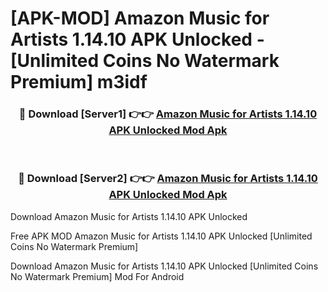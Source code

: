 # [APK-MOD] Amazon Music for Artists 1.14.10 APK Unlocked - [Unlimited Coins No Watermark Premium] m3idf



<div align="center">
<h3>🔴 Download [Server1] 👉👉 <a href="https://momento.my/?title=Amazon_Music_for_Artists_1.14.10_APK_Unlocked">Amazon Music for Artists 1.14.10 APK Unlocked Mod Apk</a></h3><br>

<h3>🔴 Download [Server2] 👉👉 <a href="https://momento.my/?title=Amazon_Music_for_Artists_1.14.10_APK_Unlocked">Amazon Music for Artists 1.14.10 APK Unlocked Mod Apk</a></h3>
</div>



Download Amazon Music for Artists 1.14.10 APK Unlocked 

Free APK MOD Amazon Music for Artists 1.14.10 APK Unlocked [Unlimited Coins No Watermark Premium]

Download Amazon Music for Artists 1.14.10 APK Unlocked [Unlimited Coins No Watermark Premium] Mod For Android
